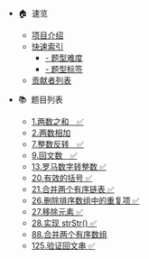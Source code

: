
- 🏠&nbsp;&nbsp;速览
  - [项目介绍](README.md  "The greatest guide in the world")
  - [快速索引](index-type.md "按照题型或难易度快速检索题目.")
    - [- 题型难度](index-type.md)
    - [- 题型标签](index-tags.md)
  - [贡献者列表](contributor.md)

- 📚&nbsp;&nbsp;题目列表
  - [1.两数之和　✅](solution/1-99/0001.two-sum/)
  - [2.两数相加](solution/1-99/0002.add-two-numbers/)
  - [7.整数反转　✅](solution/1-99/0007.reverse-integer/)
  - [9.回文数　✅](solution/1-99/0009.palindrome-number/)
  - [13.罗马数字转整数 ✅](solution/1-99/0013.roman-to-integer/)
  - [20.有效的括号 ✅](solution/1-99/0020.valid-parentheses/)
  - [21.合并两个有序链表 ✅](solution/1-99/0021.merge-two-sorted-lists/)
  - [26.删除排序数组中的重复项 ✅](solution/1-99/0026.remove-duplicates-from-sorted-array/)
  - [27.移除元素 ✅](solution/1-99/0027.remove-element/)
  - [28.实现 strStr() ✅](solution/1-99/0028.implement-strstr/)
  - [88.合并两个有序数组](solution/1-99/0088.merge-sorted-array/)
  - [125.验证回文串 ✅](solution/100-199/0125.valid-palindrome/)




  

